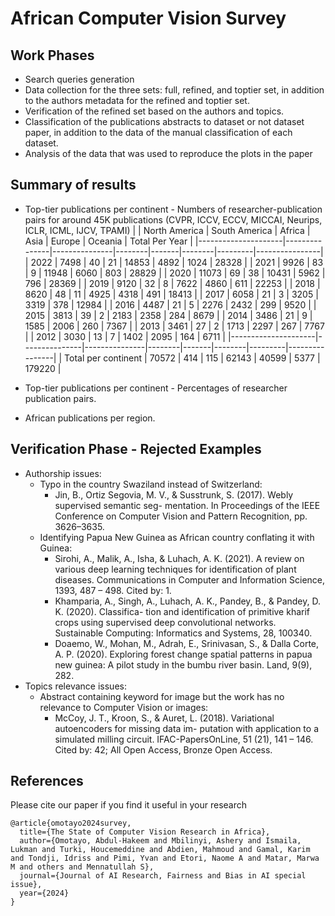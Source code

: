 # African Computer Vision Survey

## Work Phases
* Search queries generation
* Data collection for the three sets: full, refined, and toptier set, in addition to the authors metadata for the refined and toptier set.
* Verification of the refined set based on the authors and topics.
* Classification of the publications abstracts to dataset or not dataset paper, in addition to the data of the manual classification of each dataset.
* Analysis of the data that was used to reproduce the plots in the paper

## Summary of results
* Top-tier publications per continent - Numbers of researcher-publication pairs for around 45K publications (CVPR, ICCV, ECCV, MICCAI, Neurips, ICLR, ICML, IJCV, TPAMI)
|                     | North America | South America | Africa | Asia  | Europe | Oceania | Total Per Year |
|---------------------|---------------|---------------|--------|-------|--------|---------|----------------|
| 2022                | 7498          | 40            | 21     | 14853 | 4892   | 1024    | 28328          |
| 2021                | 9926          | 83            | 9      | 11948 | 6060   | 803     | 28829          |
| 2020                | 11073         | 69            | 38     | 10431 | 5962   | 796     | 28369          |
| 2019                | 9120          | 32            | 8      | 7622  | 4860   | 611     | 22253          |
| 2018                | 8620          | 48            | 11     | 4925  | 4318   | 491     | 18413          |
| 2017                | 6058          | 21            | 3      | 3205  | 3319   | 378     | 12984          |
| 2016                | 4487          | 21            | 5      | 2276  | 2432   | 299     | 9520           |
| 2015                | 3813          | 39            | 2      | 2183  | 2358   | 284     | 8679           |
| 2014                | 3486          | 21            | 9      | 1585  | 2006   | 260     | 7367           |
| 2013                | 3461          | 27            | 2      | 1713  | 2297   | 267     | 7767           |
| 2012                | 3030          | 13            | 7      | 1402  | 2095   | 164     | 6711           |
|---------------------|---------------|---------------|--------|-------|--------|---------|----------------|
| Total per continent | 70572         | 414           | 115    | 62143 | 40599  | 5377    | 179220         |
  
* Top-tier publications per continent - Percentages of researcher publication pairs.

  
* African publications per region.

  
## Verification Phase - Rejected Examples
* Authorship issues:
    * Typo in the country Swaziland instead of Switzerland:
        * Jin, B., Ortiz Segovia, M. V., & Susstrunk, S. (2017). Webly supervised semantic seg- mentation. In Proceedings of the IEEE Conference on Computer Vision and Pattern Recognition, pp. 3626–3635.
    * Identifying Papua New Guinea as African country conflating it with Guinea:
        * Sirohi, A., Malik, A., Isha, & Luhach, A. K. (2021). A review on various deep learning techniques for identification of plant diseases. Communications in Computer and Information Science, 1393, 487 – 498. Cited by: 1.
        * Khamparia, A., Singh, A., Luhach, A. K., Pandey, B., & Pandey, D. K. (2020). Classifica- tion and identification of primitive kharif crops using supervised deep convolutional networks. Sustainable Computing: Informatics and Systems, 28, 100340.
        * Doaemo, W., Mohan, M., Adrah, E., Srinivasan, S., & Dalla Corte, A. P. (2020). Exploring forest change spatial patterns in papua new guinea: A pilot study in the bumbu river basin. Land, 9(9), 282.
* Topics relevance issues:
    * Abstract containing keyword for image but the work has no relevance to Computer Vision or images:
        * McCoy, J. T., Kroon, S., & Auret, L. (2018). Variational autoencoders for missing data im- putation with application to a simulated milling circuit. IFAC-PapersOnLine, 51 (21), 141 – 146. Cited by: 42; All Open Access, Bronze Open Access.
          
## References

Please cite our paper if you find it useful in your research

```
@article{omotayo2024survey,
  title={The State of Computer Vision Research in Africa},
  author={Omotayo, Abdul-Hakeem and Mbilinyi, Ashery and Ismaila, Lukman and Turki, Houcemeddine and Abdien, Mahmoud and Gamal, Karim and Tondji, Idriss and Pimi, Yvan and Etori, Naome A and Matar, Marwa M and others and Mennatullah S},
  journal={Journal of AI Research, Fairness and Bias in AI special issue},
  year={2024}
}
```
